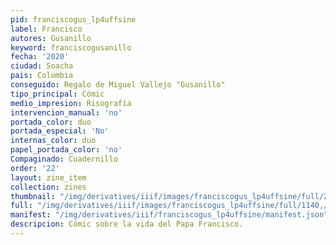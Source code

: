 ```yaml
---
pid: franciscogus_lp4uffsine
label: Francisco
autores: Gusanillo
keyword: franciscogusanillo
fecha: '2020'
ciudad: Soacha
pais: Colombia
conseguido: Regalo de Miguel Vallejo "Gusanillo"
tipo_principal: Cómic
medio_impresion: Risografía
intervencion_manual: 'no'
portada_color: duo
portada_especial: 'No'
internas_color: duo
papel_portada_color: 'no'
Compaginado: Cuadernillo
order: '22'
layout: zine_item
collection: zines
thumbnail: "/img/derivatives/iiif/images/franciscogus_lp4uffsine/full/250,/0/default.jpg"
full: "/img/derivatives/iiif/images/franciscogus_lp4uffsine/full/1140,/0/default.jpg"
manifest: "/img/derivatives/iiif/franciscogus_lp4uffsine/manifest.json"
descripcion: Cómic sobre la vida del Papa Francisco.
---
```


